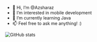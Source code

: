 - 👋 Hi, I’m @Azsharaz 
- 👀 I’m interested in mobile development
- 🌱 I’m currently learning Java 
- 📫 Feel free to ask me anything! :)

<!---
Azsharaz/Azsharaz is a ✨ special ✨ repository because its `README.md` (this file) appears on your GitHub profile.
You can click the Preview link to take a look at your changes.
--->




![GitHub stats](https://github-readme-stats.vercel.app/api?username=Azsharaz&show_icons=true&theme=tokyonight)
